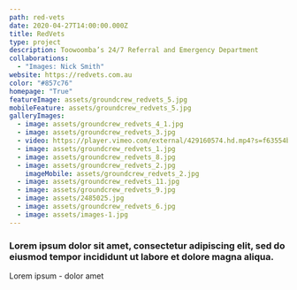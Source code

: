 ```yaml
---
path: red-vets
date: 2020-04-27T14:00:00.000Z
title: RedVets
type: project
description: Toowoomba’s 24/7 Referral and Emergency Department
collaborations:
  - "Images: Nick Smith"
website: https://redvets.com.au
color: "#857c76"
homepage: "True"
featureImage: assets/groundcrew_redvets_5.jpg
mobileFeature: assets/groundcrew_redvets_5.jpg
galleryImages:
  - image: assets/groundcrew_redvets_4_1.jpg
  - image: assets/groundcrew_redvets_3.jpg
  - video: https://player.vimeo.com/external/429160574.hd.mp4?s=f63554b7b0df695c5448538880969adc2b188e6d&profile_id=175
  - image: assets/groundcrew_redvets_1.jpg
  - image: assets/groundcrew_redvets_8.jpg
  - image: assets/groundcrew_redvets_2.jpg
    imageMobile: assets/groundcrew_redvets_2.jpg
  - image: assets/groundcrew_redvets_11.jpg
  - image: assets/groundcrew_redvets_9.jpg
  - image: assets/2485025.jpg
  - image: assets/groundcrew_redvets_6.jpg
  - image: assets/images-1.jpg
---
```

### Lorem ipsum dolor sit amet, consectetur adipiscing elit, sed do eiusmod tempor incididunt ut labore et dolore magna aliqua. 

Lorem ipsum - dolor amet
